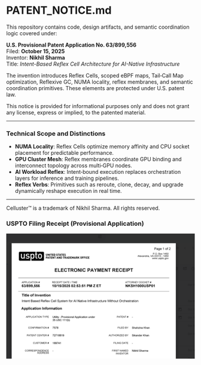 # PATENT_NOTICE.md

This repository contains code, design artifacts, and semantic coordination logic covered under:

**U.S. Provisional Patent Application No. 63/899,556**  
Filed: **October 15, 2025**  
Inventor: **Nikhil Sharma**  
Title: *Intent-Based Reflex Cell Architecture for AI-Native Infrastructure*

The invention introduces Reflex Cells, scoped eBPF maps, Tail‑Call Map optimization, Reflexive GC, NUMA locality, reflex membranes, and semantic coordination primitives. These elements are protected under U.S. patent law.

This notice is provided for informational purposes only and does not grant any license, express or implied, to the patented material.

---

### Technical Scope and Distinctions

- **NUMA Locality**: Reflex Cells optimize memory affinity and CPU socket placement for predictable performance.  
- **GPU Cluster Mesh**: Reflex membranes coordinate GPU binding and interconnect topology across multi‑GPU nodes.  
- **AI Workload Reflex**: Intent‑bound execution replaces orchestration layers for inference and training pipelines.  
- **Reflex Verbs**: Primitives such as reroute, clone, decay, and upgrade dynamically reshape execution in real time.  

---

Celluster™ is a trademark of Nikhil Sharma. All rights reserved.


### USPTO Filing Receipt (Provisional Application)

<img src="docs/diagrams/PP.png" alt="CellSMembrainSensors" width="650"/>